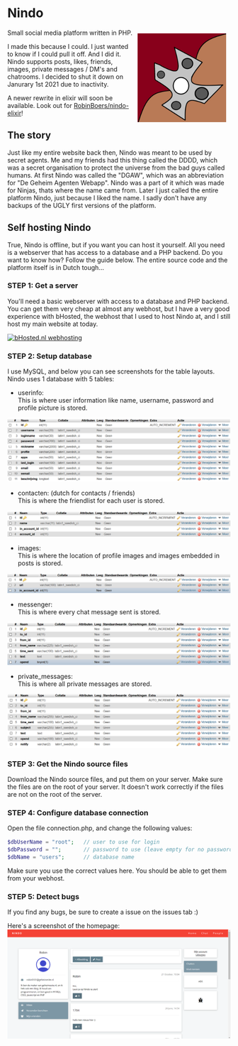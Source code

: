 # Nindo

<img src="assets/logo.png"
     alt="Nindo Logo"
     style="float: right; margin: 10px;" width="200" align="right" />

Small social media platform written in PHP.  

I made this because I could. I just wanted to know if I could pull it off. And I did it.  
Nindo supports posts, likes, friends, images, private messages / DM's and chatrooms. I decided to shut it down on Janurary 1st 2021 due to inactivity.

A newer rewrite in elixir will soon be available. Look out for [RobinBoers/nindo-elixir](https://github.com/RobinBoers/nindo-elixir)!

## The story

Just like my entire website back then, Nindo was meant to be used by secret agents. Me and my friends had this thing called the DDDD, which was a secret organisation to protect the universe from the bad guys called humans. At first Nindo was called the "DGAW", which was an abbreviation for "De Geheim Agenten Webapp". Nindo was a part of it which was made for Ninjas, thats where the name came from. Later I just called the entire platform Nindo, just because I liked the name. I sadly don't have any backups of the UGLY first versions of the platform.

## Self hosting Nindo

True, Nindo is offline, but if you want you can host it yourself. All you need is a webserver that has access to a database and a PHP backend. Do you want to know how? Follow the guide below. The entire source code and the platform itself is in Dutch tough...

### STEP 1: Get a server

You'll need a basic webserver with access to a database and PHP backend. You can get them very cheap at almost any webhost, but I have a very good experience with bHosted, the webhost that I used to host Nindo at, and I still host my main website at today.

[![bHosted.nl webhosting](http://www.bhosted.nl/banners/banner-120-60.gif)](https://www.bhosted.nl?ref=97f4c4a4b13e269e12cfd4f0352ba527)

### STEP 2: Setup database

I use MySQL, and below you can see screenshots for the table layouts.
Nindo uses 1 database with 5 tables:

- userinfo:  
This is where user information like name, username, password and profile picture is stored.

![userinfo table layout](assets/userinfo.png)

- contacten: (dutch for contacts / friends)  
This is where the friendlist for each user is stored.

![contacten table layout](assets/contacten.png)

- images:  
This is where the location of profile images and images embedded in posts is stored.

![images table layout](assets/images.png)

- messenger:  
This is where every chat message sent is stored.

![messenger table layout](assets/messenger.png)

- private_messages:  
This is where all private messages are stored.

![private_messages table layout](assets/private_messages.png)

### STEP 3: Get the Nindo source files

Download the Nindo source files, and put them on your server. Make sure the files are on the root of your server. It doesn't work correctly if the files are not on the root of the server.

### STEP 4: Configure database connection

Open the file connection.php, and change the following values:

```php
$dbUserName = "root";   // user to use for login
$dbPassword = "";       // password to use (leave empty for no password)
$dbName = "users";      // database name
```

Make sure you use the correct values here. You should be able to get them from your webhost.

### STEP 5: Detect bugs

If you find any bugs, be sure to create a issue on the issues tab :)

Here's a screenshot of the homepage:
![Screenshot](screenshot.png)
